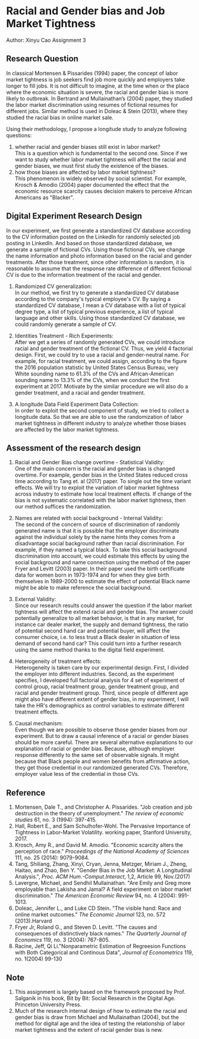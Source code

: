 # Racial and Gender bias and Job Market Tightness
Author: Xinyu Cao
Assignment 3

## Research Question
In classical Mortensen & Pissarides (1994) paper, the concept of labor market tightness is job seekers find job more quickly and employers take longer to fill jobs. It is not difficult to imagine, at the time when or the place where the economic situation is severe, the racial and gender bias is more likely to outbreak. In Bertrand and Mullainathan’s (2004) paper, they studied the labor market discrimination using resumes of fictional resumes for different jobs. Similar method is used in Doleac & Stein (2013), where they studied the racial bias in online market sale. 

Using their methodology, I propose a longitude study to analyze following questions: 
1. whether racial and gender biases still exist in labor market? \
This is a question which is fundamental to the second one. Since if we want to study whether labor market tightness will affect the racial and gender biases, we must first study the existence of the biases.
2. how those biases are affected by labor market tightness? \
This phenomenon is widely observed by social scientist. For example, Krosch & Amodio (2004) paper documented the effect that the economic resource scarcity causes decision makers to perceive African Americans as "Blacker". 


## Digital Experiment Research Design
In our experiment, we first generate a standardized CV database according to the CV information posted on the LinkedIn for randomly selected job posting in LinkedIn. And based on those standardized database, we generate a sample of fictional CVs. Using those fictional CVs, we change the name information and photo information based on the racial and gender treatments. After those treatment, since other information is random, it is reasonable to assume that the response rate difference of different fictional CV is due to the information treatment of the racial and gender.

1. Randomized CV generalization: \
In our method, we first try to generate a standardized CV database according to the company's typical employee's CV. By saying a standardized CV database, I mean a CV database with a list of typical degree type, a list of typical previous experience, a list of typical language and other skills. Using those standardized CV database, we could randomly generate a sample of CV.

2. Identities Treatment - Rich Experiments:\
After we get a series of randomly generated CVs, we could introduce racial and gender treatment of the fictional CV. Thus, we yield 4 factorial design. First, we could try to use a racial and gender-neutral name. For example, for racial treatment, we could assign, according to the figure the 2016 population statistic by United States Census Bureau, very White sounding name to 61.3% of the CVs and African-American sounding name to 13.3% of the CVs, when we conduct the first experiment at 2017. Motivate by the similar procedure we will also do a gender treatment, and a racial and gender treatment. 

3. A longitude Data Field Experiment Data Collection: \
In order to exploit the second component of study, we tried to collect a longitude data. So that we are able to use the randomization of labor market tightness in different industry to analyze whether those biases are affected by the labor market tightness.


## Assessment of the research design
1. Racial and Gender Bias change overtime - Statistical Validity: \
One of the main concern is the racial and gender bias is changed overtime. For example, gender bias in the United States reduced cross time according to Tang et. al (2017) paper. To single out the time variant effects. We will try to exploit the variation of labor market tightness across industry to estimate how local treatment effects. If change of the bias is not systematic correlated with the labor market tightness, then our method suffices the randomization.

2. Names are related with social background - Internal Validity: \
The second of the concern of source of discrimination of randomly generated name is that it is possible that the employer discriminate against the individual solely by the name hints they comes from a disadvantage social background rather than racial discrimination. For example, if they named a typical black. To take this social background discrimination into account, we could estimate this effects by using the social background and name connection using the method of the paper Fryer and Levitt (2003) paper. In their paper used the birth certificate data for women born in 1973-1974 and for when they give birth themselves in 1989-2000 to estimate the effect of potential Black name might be able to make reference the social background.

3. External Validity: \
Since our research results could answer the question if the labor market tightness will affect the extend racial and gender bias. The answer could potentially generalize to all market behavior, is that in any market, for instance car dealer market, the supply and demand tightness, the ratio of potential second hand car and potential buyer, will affect the consumer choice, i.e. to less trust a Black dealer in situation of less demand of second hand car? This could turn into a further research using the same method thanks to the digital field experiment. 

4. Heterogeneity of treatment effects: \
Heterogeneity is taken care by our experimental design. First, I divided the employer into different industries. Second, as the experiment specifies, I developed full factorial analysis for 4 set of experiment of control group, racial treatment group, gender treatment group, and racial and gender treatment group. Third, since people of different age might also have different extent of gender bias, in my experiment, I will take the HR's demographics as control variables to estimate different treatment effects.

5. Causal mechanism: \
Even though we are possible to observe those gender biases from our experiment. But to draw a causal inference of a racial or gender biases should be more careful. There are several alternative explanations to our explanation of racial or gender bias. Because, although employer response differently to the same set of observable signals. It might because that Black people and women benefits from affirmative action, they get those credential in our randomized generated CVs. Therefore, employer value less of the credential in those CVs. 



## Reference
1. Mortensen, Dale T., and Christopher A. Pissarides. "Job creation and job destruction in the theory of unemployment." *The review of economic studies* 61, no. 3 (1994): 397-415.
2. Hall, Robert E., and Sam Schulhofer-Wohl. The Pervasive Importance of Tightness in Labor-Market Volatility. working paper, Stanford University, 2017.
3. Krosch, Amy R., and David M. Amodio. "Economic scarcity alters the perception of race." *Proceedings of the National Academy of Sciences* 111, no. 25 (2014): 9079-9084.
4. Tang, Shiliang, Zhang, Xinyi, Cryan, Jenna, Metzger, Miriam J., Zheng, Haitao, and Zhao, Ben Y. "Gender Bias in the Job Market: A Longitudinal Analysis.", *Proc. ACM Hum.-Comput.Interact*, 1,2, Article 99, Nov.(2017)
5. Lavergne, Michael, and Sendhil Mullainathan. "Are Emily and Greg more employable than Lakisha and Jamal? A field experiment on labor market discrimination." *The American Economic Review* 94, no. 4 (2004): 991-1013.
6. Doleac, Jennifer L., and Luke CD Stein. "The visible hand: Race and online market outcomes." *The Economic Journal* 123, no. 572 (2013).Harvard	
7. Fryer Jr, Roland G., and Steven D. Levitt. "The causes and consequences of distinctively black names." *The Quarterly Journal of Economics* 119, no. 3 (2004): 767-805.
8. Racine, Jeff, Qi Li."Nonparametric Estimation of Regreesion Functions with Both Categorical and Continous Data", *Journal of Econometrics* 119, no. 1(2004) 99-130


## Note
1. This assignment is largely based on the framework proposed by Prof. Salganik in his book, Bit by Bit: Social Research in the Digital Age. Princeton University Press.
2. Much of the research internal design of how to estimate the racial and gender bias is draw from Michael and Mullainathan (2004), but the method for digital age and the idea of testing the relationship of labor market tightness and the extent of racial gender bias is new.
